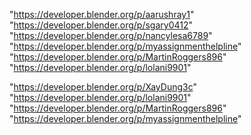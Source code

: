 "https://developer.blender.org/p/aarushray1"
"https://developer.blender.org/p/sgary0412"
"https://developer.blender.org/p/nancylesa6789"
"https://developer.blender.org/p/myassignmenthelpline"
"https://developer.blender.org/p/MartinRoggers896"
"https://developer.blender.org/p/lolani9901"
 
"https://developer.blender.org/p/XayDung3c"
"https://developer.blender.org/p/lolani9901"
"https://developer.blender.org/p/MartinRoggers896"
"https://developer.blender.org/p/myassignmenthelpline"
 
